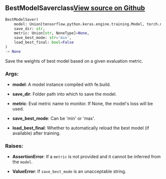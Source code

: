 ## BestModelSaver<span class="tag">class</span><a class="sourcelink" href=https://github.com/fastestimator/fastestimator/blob/r1.2/fastestimator/trace/io/best_model_saver.py/#L29-L92>View source on Github</a>
```python
BestModelSaver(
	model: Union[tensorflow.python.keras.engine.training.Model, torch.nn.modules.module.Module],
	save_dir: str,
	metric: Union[str, NoneType]=None,
	save_best_mode: str='min',
	load_best_final: bool=False
)
-> None
```
Save the weights of best model based on a given evaluation metric.


<h3>Args:</h3>


* **model**: A model instance compiled with fe.build.

* **save_dir**: Folder path into which to save the model.

* **metric**: Eval metric name to monitor. If None, the model's loss will be used.

* **save_best_mode**: Can be 'min' or 'max'.

* **load_best_final**: Whether to automatically reload the best model (if available) after training. 

<h3>Raises:</h3>


* **AssertionError**: If a `metric` is not provided and it cannot be inferred from the `model`.

* **ValueError**: If `save_best_mode` is an unacceptable string.

